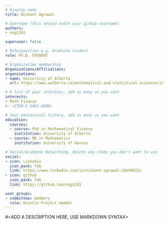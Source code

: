 ```yaml
---
# Display name
title: Nishant Agrawal

# Username (this should match your github username)
authors:
- nag1201

superuser: false

# Role/position e.g. Graduate student
role: Ph.D. STUDENT

# Organization membership
Organizations/Affiliations:
organizations:
- name: University of Alberta
  url: https://www.ualberta.ca/mathematical-and-statistical-sciences/index.html

# A list of your interests, add as many as you want
interests:
- Math Finance
#- <ITEM 2 GOES HERE>

# Your educational history, add as many as you want
education:
  courses:
  - course: PhD in Mathematical Finance
    institution: University of Alberta
  - course: MA in Mathematics
    institution: University of Kansas

# Social/Academic Networking, delete any items you don't want to use
social:
- icon: Linkedin
  icon_pack: fab
  link: https://www.linkedin.com/in/nishant-agrawal-26b99822/
- icon: github
  icon_pack: fab
  link: https://github.com/nag1201

user_groups:
- committee: members
  role: Ovintiv Project member
---
```

#<ADD A DESCRIPTION HERE, USE MARKDOWN SYNTAX>
